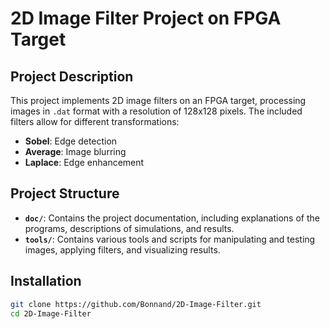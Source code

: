 # 2D Image Filter Project on FPGA Target

## Project Description
This project implements 2D image filters on an FPGA target, processing images in `.dat` format with a resolution of 128x128 pixels. The included filters allow for different transformations:

- **Sobel**: Edge detection
- **Average**: Image blurring
- **Laplace**: Edge enhancement

## Project Structure

- **`doc/`**: Contains the project documentation, including explanations of the programs, descriptions of simulations, and results.
- **`tools/`**: Contains various tools and scripts for manipulating and testing images, applying filters, and visualizing results.

## Installation

```bash
git clone https://github.com/Bonnand/2D-Image-Filter.git
cd 2D-Image-Filter
